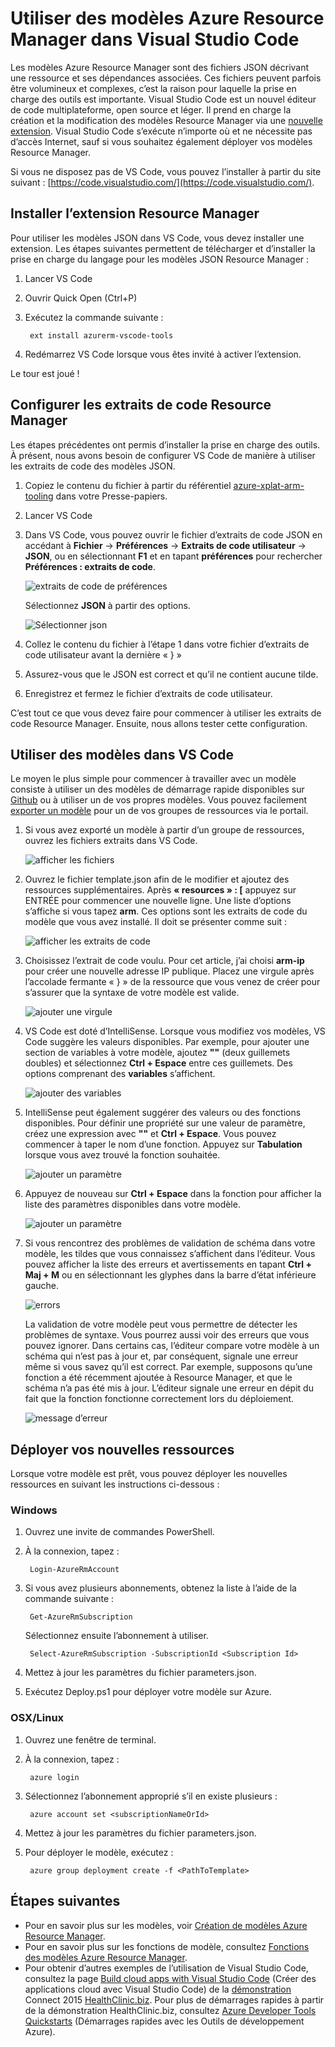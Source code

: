 <properties
   pageTitle="Utiliser VS Code avec les modèles Resource Manager | Microsoft Azure"
   description="Cet article explique comment configurer Visual Studio Code pour créer des modèles Azure Resource Manager."
   services="azure-resource-manager"
   documentationCenter="na"
   authors="cmatskas"
   manager="timlt"
   editor="tysonn"/>

<tags
   ms.service="azure-resource-manager"
   ms.devlang="na"
   ms.topic="get-started-article"
   ms.tgt_pltfrm="na"
   ms.workload="na"
   ms.date="06/29/2016"
   ms.author="chmatsk;tomfitz"/>

# Utiliser des modèles Azure Resource Manager dans Visual Studio Code

Les modèles Azure Resource Manager sont des fichiers JSON décrivant une ressource et ses dépendances associées. Ces fichiers peuvent parfois être volumineux et complexes, c’est la raison pour laquelle la prise en charge des outils est importante. Visual Studio Code est un nouvel éditeur de code multiplateforme, open source et léger. Il prend en charge la création et la modification des modèles Resource Manager via une [nouvelle extension](https://marketplace.visualstudio.com/items?itemName=msazurermtools.azurerm-vscode-tools). Visual Studio Code s’exécute n’importe où et ne nécessite pas d’accès Internet, sauf si vous souhaitez également déployer vos modèles Resource Manager.

Si vous ne disposez pas de VS Code, vous pouvez l’installer à partir du site suivant : [https://code.visualstudio.com/](https://code.visualstudio.com/).

## Installer l’extension Resource Manager

Pour utiliser les modèles JSON dans VS Code, vous devez installer une extension. Les étapes suivantes permettent de télécharger et d’installer la prise en charge du langage pour les modèles JSON Resource Manager :

1. Lancer VS Code
2. Ouvrir Quick Open (Ctrl+P)
3. Exécutez la commande suivante :

        ext install azurerm-vscode-tools

4. Redémarrez VS Code lorsque vous êtes invité à activer l’extension.

 Le tour est joué !

## Configurer les extraits de code Resource Manager

Les étapes précédentes ont permis d’installer la prise en charge des outils. À présent, nous avons besoin de configurer VS Code de manière à utiliser les extraits de code des modèles JSON.

1. Copiez le contenu du fichier à partir du référentiel [azure-xplat-arm-tooling](https://raw.githubusercontent.com/Azure/azure-xplat-arm-tooling/master/VSCode/armsnippets.json) dans votre Presse-papiers.
2. Lancer VS Code
3. Dans VS Code, vous pouvez ouvrir le fichier d’extraits de code JSON en accédant à **Fichier** -> **Préférences** -> **Extraits de code utilisateur** -> **JSON**, ou en sélectionnant **F1** et en tapant **préférences** pour rechercher **Préférences : extraits de code**.

    ![extraits de code de préférences](./media/resource-manager-vs-code/preferences-snippets.png)

    Sélectionnez **JSON** à partir des options.

    ![Sélectionner json](./media/resource-manager-vs-code/select-json.png)

4. Collez le contenu du fichier à l’étape 1 dans votre fichier d’extraits de code utilisateur avant la dernière « } »
5. Assurez-vous que le JSON est correct et qu’il ne contient aucune tilde.
6. Enregistrez et fermez le fichier d’extraits de code utilisateur.

C’est tout ce que vous devez faire pour commencer à utiliser les extraits de code Resource Manager. Ensuite, nous allons tester cette configuration.

## Utiliser des modèles dans VS Code

Le moyen le plus simple pour commencer à travailler avec un modèle consiste à utiliser un des modèles de démarrage rapide disponibles sur [Github](https://github.com/Azure/azure-quickstart-templates) ou à utiliser un de vos propres modèles. Vous pouvez facilement [exporter un modèle](resource-manager-export-template.md) pour un de vos groupes de ressources via le portail.

1. Si vous avez exporté un modèle à partir d’un groupe de ressources, ouvrez les fichiers extraits dans VS Code.

    ![afficher les fichiers](./media/resource-manager-vs-code/show-files.png)

2. Ouvrez le fichier template.json afin de le modifier et ajoutez des ressources supplémentaires. Après **« resources » : [** appuyez sur ENTRÉE pour commencer une nouvelle ligne. Une liste d’options s’affiche si vous tapez **arm**. Ces options sont les extraits de code du modèle que vous avez installé. Il doit se présenter comme suit :

    ![afficher les extraits de code](./media/resource-manager-vs-code/type-snippets.png)

3. Choisissez l’extrait de code voulu. Pour cet article, j’ai choisi **arm-ip** pour créer une nouvelle adresse IP publique. Placez une virgule après l’accolade fermante « } » de la ressource que vous venez de créer pour s’assurer que la syntaxe de votre modèle est valide.

     ![ajouter une virgule](./media/resource-manager-vs-code/add-comma.png)

4. VS Code est doté d’IntelliSense. Lorsque vous modifiez vos modèles, VS Code suggère les valeurs disponibles. Par exemple, pour ajouter une section de variables à votre modèle, ajoutez **""** (deux guillemets doubles) et sélectionnez **Ctrl + Espace** entre ces guillemets. Des options comprenant des **variables** s’affichent.

    ![ajouter des variables](./media/resource-manager-vs-code/add-variables.png)

5. IntelliSense peut également suggérer des valeurs ou des fonctions disponibles. Pour définir une propriété sur une valeur de paramètre, créez une expression avec **""** et **Ctrl + Espace**. Vous pouvez commencer à taper le nom d’une fonction. Appuyez sur **Tabulation** lorsque vous avez trouvé la fonction souhaitée.

    ![ajouter un paramètre](./media/resource-manager-vs-code/select-parameters.png)

6. Appuyez de nouveau sur **Ctrl + Espace** dans la fonction pour afficher la liste des paramètres disponibles dans votre modèle.

    ![ajouter un paramètre](./media/resource-manager-vs-code/select-avail-parameters.png)

7. Si vous rencontrez des problèmes de validation de schéma dans votre modèle, les tildes que vous connaissez s’affichent dans l’éditeur. Vous pouvez afficher la liste des erreurs et avertissements en tapant **Ctrl + Maj + M** ou en sélectionnant les glyphes dans la barre d’état inférieure gauche.

    ![errors](./media/resource-manager-vs-code/errors.png)

    La validation de votre modèle peut vous permettre de détecter les problèmes de syntaxe. Vous pourrez aussi voir des erreurs que vous pouvez ignorer. Dans certains cas, l’éditeur compare votre modèle à un schéma qui n’est pas à jour et, par conséquent, signale une erreur même si vous savez qu’il est correct. Par exemple, supposons qu’une fonction a été récemment ajoutée à Resource Manager, et que le schéma n’a pas été mis à jour. L’éditeur signale une erreur en dépit du fait que la fonction fonctionne correctement lors du déploiement.

    ![message d’erreur](./media/resource-manager-vs-code/unrecognized-function.png)

## Déployer vos nouvelles ressources

Lorsque votre modèle est prêt, vous pouvez déployer les nouvelles ressources en suivant les instructions ci-dessous :

### Windows

1. Ouvrez une invite de commandes PowerShell.
2. À la connexion, tapez :

        Login-AzureRmAccount 

3. Si vous avez plusieurs abonnements, obtenez la liste à l’aide de la commande suivante :

        Get-AzureRmSubscription

    Sélectionnez ensuite l’abonnement à utiliser.
   
        Select-AzureRmSubscription -SubscriptionId <Subscription Id>

4. Mettez à jour les paramètres du fichier parameters.json.
5. Exécutez Deploy.ps1 pour déployer votre modèle sur Azure.

### OSX/Linux

1. Ouvrez une fenêtre de terminal.
2. À la connexion, tapez :

        azure login 

3. Sélectionnez l’abonnement approprié s’il en existe plusieurs :

        azure account set <subscriptionNameOrId> 

4. Mettez à jour les paramètres du fichier parameters.json.
5. Pour déployer le modèle, exécutez :

        azure group deployment create -f <PathToTemplate> 

## Étapes suivantes

- Pour en savoir plus sur les modèles, voir [Création de modèles Azure Resource Manager](resource-group-authoring-templates.md).
- Pour en savoir plus sur les fonctions de modèle, consultez [Fonctions des modèles Azure Resource Manager](resource-group-template-functions.md).
- Pour obtenir d’autres exemples de l’utilisation de Visual Studio Code, consultez la page [Build cloud apps with Visual Studio Code](https://github.com/Microsoft/HealthClinic.biz/wiki/Build-cloud-apps-with-Visual-Studio-Code) (Créer des applications cloud avec Visual Studio Code) de la [démonstration](https://blogs.msdn.microsoft.com/visualstudio/2015/12/08/connectdemos-2015-healthclinic-biz/) Connect 2015 [HealthClinic.biz](https://github.com/Microsoft/HealthClinic.biz). Pour plus de démarrages rapides à partir de la démonstration HealthClinic.biz, consultez [Azure Developer Tools Quickstarts](https://github.com/Microsoft/HealthClinic.biz/wiki/Azure-Developer-Tools-Quickstarts) (Démarrages rapides avec les Outils de développement Azure).

<!---HONumber=AcomDC_0810_2016-->
